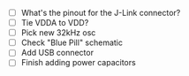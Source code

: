- [ ] What's the pinout for the J-Link connector?
- [ ] Tie VDDA to VDD?
- [ ] Pick new 32kHz osc
- [ ] Check "Blue Pill" schematic
- [ ] Add USB connector
- [ ] Finish adding power capacitors